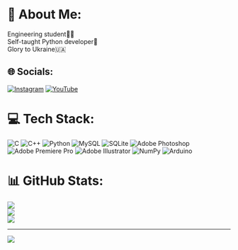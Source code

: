 # 💫 About Me:
Engineering student👷‍♂️<br>Self-taught Python developer🐍<br>Glory to Ukraine🇺🇦


## 🌐 Socials:
[![Instagram](https://img.shields.io/badge/Instagram-%23E4405F.svg?logo=Instagram&logoColor=white)](https://instagram.com/jonhariss) [![YouTube](https://img.shields.io/badge/YouTube-%23FF0000.svg?logo=YouTube&logoColor=white)](https://youtube.com/chanel/UCc-gWzYvnbdrWgZS1oEEQRw) 

# 💻 Tech Stack:
![C](https://img.shields.io/badge/c-%2300599C.svg?style=for-the-badge&logo=c&logoColor=white) ![C++](https://img.shields.io/badge/c++-%2300599C.svg?style=for-the-badge&logo=c%2B%2B&logoColor=white) ![Python](https://img.shields.io/badge/python-3670A0?style=for-the-badge&logo=python&logoColor=ffdd54) ![MySQL](https://img.shields.io/badge/mysql-%2300f.svg?style=for-the-badge&logo=mysql&logoColor=white) ![SQLite](https://img.shields.io/badge/sqlite-%2307405e.svg?style=for-the-badge&logo=sqlite&logoColor=white) ![Adobe Photoshop](https://img.shields.io/badge/adobephotoshop-%2331A8FF.svg?style=for-the-badge&logo=adobephotoshop&logoColor=white) ![Adobe Premiere Pro](https://img.shields.io/badge/Adobe%20Premiere%20Pro-9999FF.svg?style=for-the-badge&logo=Adobe%20Premiere%20Pro&logoColor=white) ![Adobe Illustrator](https://img.shields.io/badge/adobeillustrator-%23FF9A00.svg?style=for-the-badge&logo=adobeillustrator&logoColor=white) ![NumPy](https://img.shields.io/badge/numpy-%23013243.svg?style=for-the-badge&logo=numpy&logoColor=white) ![Arduino](https://img.shields.io/badge/-Arduino-00979D?style=for-the-badge&logo=Arduino&logoColor=white)
# 📊 GitHub Stats:
![](https://github-readme-stats.vercel.app/api?username=JonHarris228&theme=radical&hide_border=false&include_all_commits=false&count_private=false)<br/>
![](https://github-readme-streak-stats.herokuapp.com/?user=JonHarris228&theme=radical&hide_border=false)<br/>
![](https://github-readme-stats.vercel.app/api/top-langs/?username=JonHarris228&theme=radical&hide_border=false&include_all_commits=false&count_private=false&layout=compact)

---
[![](https://visitcount.itsvg.in/api?id=JonHarris228&icon=0&color=8)](https://visitcount.itsvg.in)

<!-- Proudly created with GPRM ( https://gprm.itsvg.in ) -->
